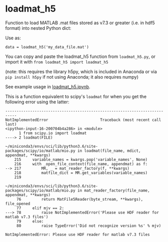 # loadmat_h5
Function to load MATLAB .mat files stored as v7.3 or greater (i.e. in hdf5 format) into nested Python dict:

Use as:

`data = loadmat_h5('my_data_file.mat')`

You can copy and paste the loadmat_h5 function from `loadmat_h5.py`, or import it with `from loadmat_h5 import loadmat_h5`

(note: this requires the library h5py, which is included in Anaconda or via `pip install h5py` if not using Anaconda; it also requires numpy)

See example usage in [loadmat_h5.ipynb](https://github.com/rkp8000/loadmat_h5/blob/master/loadmat_h5.ipynb).

This is a function equivalent to scipy's `loadmat` for when you get the following error using the latter:
```
---------------------------------------------------------------------------
NotImplementedError                       Traceback (most recent call last)
<ipython-input-16-200704b4a286> in <module>
      1 from scipy.io import loadmat
----> 2 loadmat(FILE)

~/miniconda3/envs/sci/lib/python3.6/site-packages/scipy/io/matlab/mio.py in loadmat(file_name, mdict, appendmat, **kwargs)
    215     variable_names = kwargs.pop('variable_names', None)
    216     with _open_file_context(file_name, appendmat) as f:
--> 217         MR, _ = mat_reader_factory(f, **kwargs)
    218         matfile_dict = MR.get_variables(variable_names)
    219 

~/miniconda3/envs/sci/lib/python3.6/site-packages/scipy/io/matlab/mio.py in mat_reader_factory(file_name, appendmat, **kwargs)
     76         return MatFile5Reader(byte_stream, **kwargs), file_opened
     77     elif mjv == 2:
---> 78         raise NotImplementedError('Please use HDF reader for matlab v7.3 files')
     79     else:
     80         raise TypeError('Did not recognize version %s' % mjv)

NotImplementedError: Please use HDF reader for matlab v7.3 files
```
